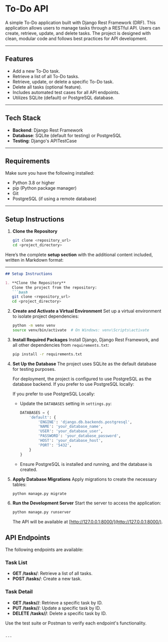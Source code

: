 # To-Do API

A simple To-Do application built with Django Rest Framework (DRF). This application allows users to manage tasks through a RESTful API. Users can create, retrieve, update, and delete tasks. The project is designed with clean, modular code and follows best practices for API development.

---

## Features

- Add a new To-Do task.
- Retrieve a list of all To-Do tasks.
- Retrieve, update, or delete a specific To-Do task.
- Delete all tasks (optional feature).
- Includes automated test cases for all API endpoints.
- Utilizes SQLite (default) or PostgreSQL database.

---

## Tech Stack

- **Backend**: Django Rest Framework
- **Database**: SQLite (default for testing) or PostgreSQL
- **Testing**: Django's APITestCase

---

## Requirements

Make sure you have the following installed:

- Python 3.8 or higher
- pip (Python package manager)
- Git
- PostgreSQL (if using a remote database)

---

## Setup Instructions

1. **Clone the Repository**
   ```bash
   git clone <repository_url>
   cd <project_directory>

Here’s the complete **setup section** with the additional content included, written in Markdown format:

---

```markdown
## Setup Instructions

1. **Clone the Repository**
   Clone the project from the repository:
   ```bash
   git clone <repository_url>
   cd <project_directory>
   ```

2. **Create and Activate a Virtual Environment**
   Set up a virtual environment to isolate project dependencies:
   ```bash
   python -m venv venv
   source venv/bin/activate  # On Windows: venv\Scripts\activate
   ```

3. **Install Required Packages**
   Install Django, Django Rest Framework, and all other dependencies from `requirements.txt`:
   ```bash
   pip install -r requirements.txt
   ```

4. **Set Up the Database**
   The project uses SQLite as the default database for testing purposes.

   For deployment, the project is configured to use PostgreSQL as the database backend. If you prefer to use PostgreSQL locally:  

   If you prefer to use PostgreSQL Locally:
   - Update the `DATABASES` setting in `settings.py`:
     ```python
     DATABASES = {
         'default': {
             'ENGINE': 'django.db.backends.postgresql',
             'NAME': 'your_database_name',
             'USER': 'your_database_user',
             'PASSWORD': 'your_database_password',
             'HOST': 'your_database_host',
             'PORT': '5432',
         }
     }
     ```
   - Ensure PostgreSQL is installed and running, and the database is created.

5. **Apply Database Migrations**
   Apply migrations to create the necessary tables:
   ```bash
   python manage.py migrate
   ```

6. **Run the Development Server**
   Start the server to access the application:
   ```bash
   python manage.py runserver
   ```
   The API will be available at [http://127.0.0.1:8000/](http://127.0.0.1:8000/).


## API Endpoints

The following endpoints are available:

### **Task List**
- **GET /tasks/**: Retrieve a list of all tasks.
- **POST /tasks/**: Create a new task.

### **Task Detail**
- **GET /tasks/<id>/**: Retrieve a specific task by ID.
- **PUT /tasks/<id>/**: Update a specific task by ID.
- **DELETE /tasks/<id>/**: Delete a specific task by ID.

Use the test suite or Postman to verify each endpoint's functionality.

```

---


